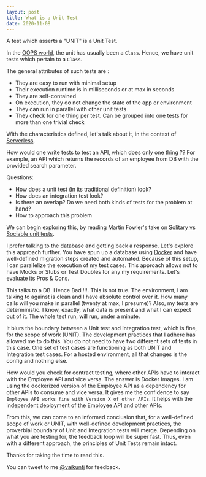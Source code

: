 ```yaml
---
layout: post
title: What is a Unit Test
date: 2020-11-08
---
```


A test which asserts a "UNIT" is a Unit Test.

In the [OOPS world](https://en.wikipedia.org/wiki/Object-oriented_programming), the unit has usually been a `Class`. Hence, we have unit tests which pertain to a `Class`.

The general attributes of such tests are :

- They are easy to run with minimal setup
- Their execution runtime is in milliseconds or at max in seconds
- They are self-contained
- On execution, they do not change the state of the app or environment
- They can run in parallel with other unit tests
- They check for one thing per test. Can be grouped into one tests for more than one trivial check

With the characteristics defined, let's talk about it, in the context of 
[Serverless](https://en.wikipedia.org/wiki/Serverless_computing).

How would one write tests to test an API, which does only one thing ?? For example, an API which returns the records of an employee from DB with the provided search parameter.

Questions:
 - How does a unit test (in its traditional definition) look?
 - How does an integration test look?
 - Is there an overlap? Do we need both kinds of tests for the problem at hand?
 - How to approach this problem

We can begin exploring this, by reading Martin Fowler's take on [Solitary vs Sociable unit tests](https://www.martinfowler.com/bliki/UnitTest.html). 
 
I prefer talking to the database and getting back a response. Let's explore this approach further. You have spun up a database using [Docker](https://www.docker.com/) and have well-defined migration steps created and automated. Because of this setup, I can parallelize the execution of my test cases. This approach allows not to have Mocks or Stubs or Test Doubles for any my requirements. Let's evaluate its Pros & Cons.

This talks to a DB. Hence Bad !!!. This is not true. The environment, I am talking to against is clean and I have absolute control over it. How many calls will you make in parallel (twenty at max, I presume)? Also, my tests are deterministic. I know, exactly, what data is present and what I can expect out of it. The whole test run, will run, under a minute.

It blurs the boundary between a Unit test and Integration test, which is fine, for the scope of work (UNIT). The development practices that I adhere has allowed me to do this. You do not need to have two different sets of tests in this case. One set of test cases are functioning as both UNIT and Integration test cases. For a hosted environment, all that changes is the config and nothing else.

How would you check for contract testing, where other APIs have to interact with the Employee API and vice versa. The answer is Docker Images. I am using the dockerized version of the Employee API as a dependency for other APIs to consume and vice versa. It gives me the confidence to say `Employee API works fine with Version X of other APIs`. It helps with the independent deployment of the Employee API and other APIs.

From this, we can come to an informed conclusion that, for a well-defined scope of work or UNIT, with well-defined development practices, the proverbial boundary of Unit and Integration tests will merge. Depending on what you are testing for, the feedback loop will be super fast. Thus, even with a different approach, the principles of Unit Tests remain intact.

Thanks for taking the time to read this.

You can tweet to me [@vaikuntj](https://twitter.com/vaikuntj) for feedback.
